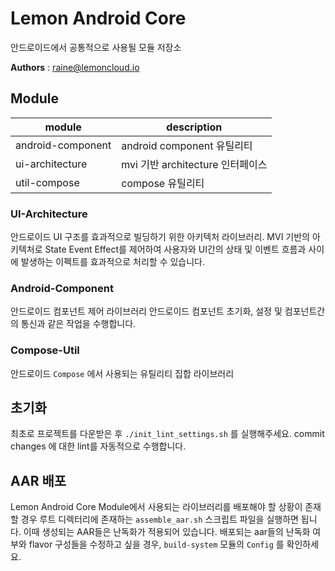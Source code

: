 # Lemon Android Core

안드로이드에서 공통적으로 사용될 모듈 저장소

**Authors** : raine@lemoncloud.io

## Module

| module            | description               |
|-------------------|---------------------------|
| android-component | android component 유틸리티    |
| ui-architecture   | mvi 기반 architecture 인터페이스 |
| util-compose      | compose 유틸리티              |

### UI-Architecture

안드로이드 UI 구조를 효과적으로 빌딩하기 위한 아키텍처 라이브러리. MVI 기반의 아키텍처로 State Event Effect를 제어하여 사용자와 UI간의 상태 및 이벤트 흐름과 사이에 발생하는 이펙트를 효과적으로
처리할 수 있습니다.

### Android-Component

안드로이드 컴포넌트 제어 라이브러리 안드로이드 컴포넌트 초기화, 설정 및 컴포넌트간의 통신과 같은 작업을 수행합니다.

### Compose-Util

안드로이드 `Compose` 에서 사용되는 유틸리티 집합 라이브러리

## 초기화

최초로 프로젝트를 다운받은 후 `./init_lint_settings.sh` 를 실행해주세요. commit changes 에 대한 lint를 자동적으로 수행합니다.

## AAR 배포

Lemon Android Core Module에서 사용되는 라이브러리를 배포해야 할 상황이 존재할 경우 루트 디렉터리에 존재하는 `assemble_aar.sh` 스크립트 파일을 실행하면 됩니다.
이때 생성되는 AAR들은 난독화가 적용되어 있습니다. 배포되는 aar들의 난독화 여부와 flavor 구성들을 수정하고 싶을 경우, `build-system` 모듈의 `Config` 를 확인하세요.

